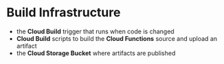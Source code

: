 # Build Infrastructure

- the **Cloud Build** trigger that runs when code is changed
- **Cloud Build** scripts to build the **Cloud Functions** source and upload an
  artifact
- the **Cloud Storage Bucket** where artifacts are published
